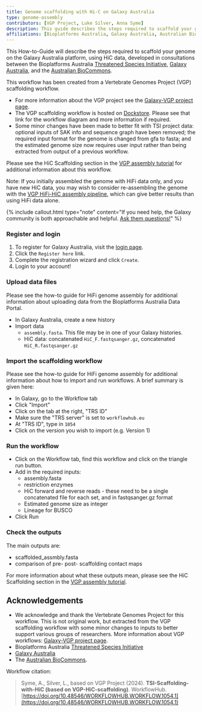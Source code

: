 ```yaml
---
title: Genome scaffolding with Hi-C on Galaxy Australia
type: genome-assembly
contributors: [VGP Project, Luke Silver, Anna Syme]
description: This guide describes the steps required to scaffold your genome on the Galaxy Australia platform using HiC data
affiliations: [Bioplatforms Australia, Galaxy Australia, Australian BioCommons, Threatened Species Initiative]
---
```


This How-to-Guide will describe the steps required to scaffold your genome on the Galaxy Australia platform, using HiC data, developed in consultations between the Bioplatforms Australia [Threatened Species Initiative](https://threatenedspeciesinitiative.com/), [Galaxy Australia](https://usegalaxy.org.au/), and the [Australian BioCommons](https://www.biocommons.org.au/).

This workflow has been created from a Vertebrate Genomes Project (VGP) scaffolding workflow. 
* For more information about the VGP project see the [Galaxy-VGP project page](https://galaxyproject.org/projects/vgp).
* The VGP scaffolding workflow is hosted on [Dockstore](https://dockstore.org/workflows/github.com/iwc-workflows/Scaffolding-HiC-VGP8/main:main?tab=info). Please see that link for the workflow diagram and more information if required. 
* Some minor changes have been made to better fit with TSI project data: optional inputs of SAK info and sequence graph have been removed; the required input format for the genome is changed from gfa to fasta; and the estimated genome size now requires user input rather than being extracted from output of a previous workflow.

Please see the HiC Scaffolding section in the [VGP assembly tutorial](https://training.galaxyproject.org/training-material/topics/assembly/tutorials/vgp_genome_assembly/tutorial.html) for additional information about this workflow. 

Note: If you initially assembled the genome with HiFi data only, and you have new HiC data, you may wish to consider re-assembling the genome with the [VGP HiFi-HiC assembly pipeline](https://dockstore.org/workflows/github.com/iwc-workflows/Assembly-Hifi-HiC-phasing-VGP4/main:main?tab=info), which can give better results than using HiFi data alone. 

{% include callout.html type="note" content="If you need help, the Galaxy community is both approachable and helpful. [Ask them questions!](https://help.galaxyproject.org/)" %}

### Register and login

1. To register for Galaxy Australia, visit the [login page](https://usegalaxy.org.au/login).
2. Click the ```Register here``` link.
3. Complete the registration wizard and click ```Create```.
4. Login to your account!

### Upload data files

Please see the how-to guide for HiFi genome assembly for additional information about uploading data from the Bioplatforms Australia Data Portal.

* In Galaxy Australia, create a new history
* Import data
    * ```assembly.fasta```. This file may be in one of your Galaxy histories.
    * HiC data: concatenated ```HiC_F.fastqsanger.gz```, concatenated ```HiC_R.fastqsanger.gz```
  
### Import the scaffolding workflow

Please see the how-to guide for HiFi genome assembly for additional information about how to import and run workflows. A brief summary is given here:

* In Galaxy, go to the Workflow tab
* Click "Import"
* Click on the tab at the right, "TRS ID"
* Make sure the "TRS server" is set to `workflowhub.eu`
* At "TRS ID", type in `1054`
* Click on the version you wish to import (e.g. Version 1)

### Run the workflow

* Click on the Workflow tab, find this workflow and click on the triangle run button.
* Add in the required inputs:
    * assembly.fasta
    * restriction enzymes
    * HiC forward and reverse reads - these need to be a single concatenated file for each set, and in fastqsanger.gz format
    * Estimated genome size as integer
    * Lineage for BUSCO
* Click Run

### Check the outputs

The main outputs are:
* scaffolded_assmbly.fasta
* comparison of pre- post- scaffolding contact maps

For more information about what these outputs mean, please see the HiC Scaffolding section in the [VGP assembly tutorial](https://training.galaxyproject.org/training-material/topics/assembly/tutorials/vgp_genome_assembly/tutorial.html).

 ## Acknowledgements

* We acknowledge and thank the Vertebrate Genomes Project for this workflow. This is not original work, but extracted from the VGP scaffolding workflow with some minor changes to inputs to better support various groups of researchers. More information about VGP workflows: [Galaxy-VGP project page](https://galaxyproject.org/projects/vgp).
* Bioplatforms Australia [Threatened Species Initiative](https://threatenedspeciesinitiative.com/)
* [Galaxy Australia](https://usegalaxy.org.au/)
* The [Australian BioCommons](https://www.biocommons.org.au/).

Workflow citation: 

> Syme, A., Silver, L., based on VGP Project (2024). **TSI-Scaffolding-with-HiC (based on VGP-HiC-scaffolding)**. WorkflowHub. [https://doi.org/10.48546/WORKFLOWHUB.WORKFLOW.1054.1](https://doi.org/10.48546/WORKFLOWHUB.WORKFLOW.1054.1)

  



